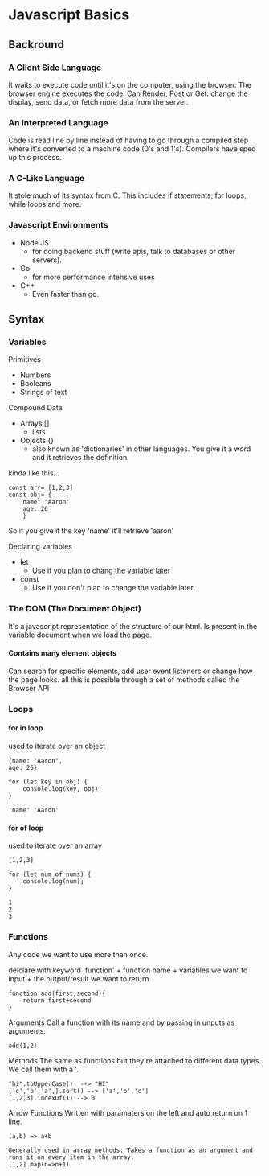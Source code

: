 # Javascript Basics

## Backround

### A Client Side Language
It waits to execute code until it's on the computer, using the browser. The browser engine executes the code. Can Render, Post or Get: change the display, send data, or fetch more data from the server.

### An Interpreted Language
Code is read line by line instead of having to go through a compiled step where it's converted to a machine code (0's and 1's). Compilers have sped up this process.

### A C-Like Language
It stole much of its syntax from C. This includes if statements, for loops, while loops and more.

### Javascript Environments
* Node JS
    * for doing backend stuff (write apis, talk to databases or other servers).
* Go
    * for more performance intensive uses
* C++
    * Even faster than go.

## Syntax

### Variables

Primitives
* Numbers
* Booleans
* Strings of text

Compound Data
* Arrays []
    * lists
* Objects {}
    * also known as 'dictionaries' in other languages. You give it a word and it retrieves the definition. 

kinda like this...

    const arr= [1,2,3]
    const obj= {
        name: "Aaron"
        age: 26
        }

So if you give it the key 'name' it'll retrieve 'aaron'

Declaring variables
* let
    * Use if you plan to chang the variable later
* const
    * Use if you don't plan to change the variable later.

### The DOM (The Document Object)
It's a javascript representation of the structure of our html. Is present in the variable document when we load the page.

#### Contains many element objects
Can search for specific elements, add user event listeners or change how the page looks.
all this is possible through a set of methods called the Browser API

### Loops
#### for in loop
used to iterate over an object

    {name: "Aaron",
    age: 26}

    for (let key in obj) {
        console.log(key, obj);
    }

    'name' 'Aaron'

#### for of loop
used to iterate over an array

    [1,2,3]

    for (let num of nums) {
        console.log(num);
    }

    1
    2
    3

### Functions
Any code we want to use more than once.

delclare with keyword 'function' + function name + variables we want to input + the output/result we want to return

    function add(first,second){
        return first+second
    }

Arguments
Call a function with its name and by passing in unputs as arguments.

    add(1,2)

Methods
The same as functions but they're attached to different data types. We call them with a '.'

    "hi".toUpperCase()  --> "HI"
    ['c','b','a',].sort() --> ['a','b','c']
    [1,2,3].indexOf(1) --> 0

Arrow Functions
Written with paramaters on the left and auto return on 1 line. 

    (a,b) => a+b

    Generally used in array methods. Takes a function as an argument and runs it on every item in the array.
    [1,2].map(n=>n+1)


